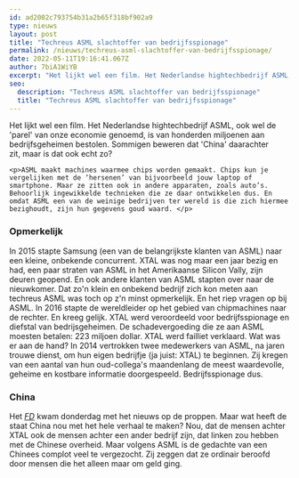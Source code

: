 ```yaml
---
id: ad2002c793754b31a2b65f318bf902a9
type: nieuws
layout: post
title: "Techreus ASML slachtoffer van bedrijfsspionage"
permalink: /nieuws/techreus-asml-slachtoffer-van-bedrijfsspionage/
date: 2022-05-11T19:16:41.067Z
author: 7biA1WiYB
excerpt: "Het lijkt wel een film. Het Nederlandse hightechbedrijf ASML, ook wel de 'parel' van onze economie genoemd, is van honderden miljoenen aan bedrijfsgeheimen bestolen. Sommigen beweren dat 'China' daarachter zit, maar is dat ook echt zo?  "
seo:
  description: "Techreus ASML slachtoffer van bedrijfsspionage"
  title: "Techreus ASML slachtoffer van bedrijfsspionage"
---
```

Het lijkt wel een film. Het Nederlandse hightechbedrijf ASML, ook wel de 'parel' van onze economie genoemd, is van honderden miljoenen aan bedrijfsgeheimen bestolen. Sommigen beweren dat 'China' daarachter zit, maar is dat ook echt zo?  

    <p>ASML maakt machines waarmee chips worden gemaakt. Chips kun je vergelijken met de ‘hersenen’ van bijvoorbeeld jouw laptop of smartphone. Maar ze zitten ook in andere apparaten, zoals auto’s. Behoorlijk ingewikkelde technieken die ze daar ontwikkelen dus. En omdat ASML een van de weinige bedrijven ter wereld is die zich hiermee bezighoudt, zijn hun gegevens goud waard. </p>
<h3>Opmerkelijk</h3>
<p>In 2015 stapte Samsung (een van de belangrijkste klanten van ASML) naar een kleine, onbekende concurrent. XTAL was nog maar een jaar bezig en had, een paar straten van ASML in het Amerikaanse Silicon Vally, zijn deuren geopend. En ook andere klanten van ASML stapten over naar de nieuwkomer. Dat zo'n klein en onbekend bedrijf zich kon meten aan techreus ASML was toch op z'n minst opmerkelijk. En het riep vragen op bij ASML. In 2016 stapte de wereldleider op het gebied van chipmachines naar de rechter. En kreeg gelijk. XTAL werd veroordeeld voor bedrijfsspionage en diefstal van bedrijsgeheimen. De schadevergoeding die ze aan ASML moesten betalen: 223 miljoen dollar. XTAL werd failliet verklaard. Wat was er aan de hand? In 2014 vertrokken twee medewerkers van ASML, na jaren trouwe dienst, om hun eigen bedrijfje (ja juist: XTAL) te beginnen. Zij kregen van een aantal van hun oud-collega's maandenlang de meest waardevolle, geheime en kostbare informatie doorgespeeld. Bedrijfsspionage dus.</p>
<h3>China</h3>
<p>Het <a href="https://www.volkskrant.nl/nieuws-achtergrond/chinese-spionnen-stelen-geheimen-nederlands-chipmachinebedrijf-schade-tot-in-de-honderden-miljoenen~b77b932e/" target="_blank"><em>FD</em></a> kwam donderdag met het nieuws op de proppen. Maar wat heeft de staat China nou met het hele verhaal te maken? Nou, dat de mensen achter XTAL ook de mensen achter een ander bedrijf zijn, dat linken zou hebben met de Chinese overheid. Maar volgens ASML is de gedachte van een Chinees complot veel te vergezocht. Zij zeggen dat ze ordinair beroofd door mensen die het alleen maar om geld ging.</p>  
